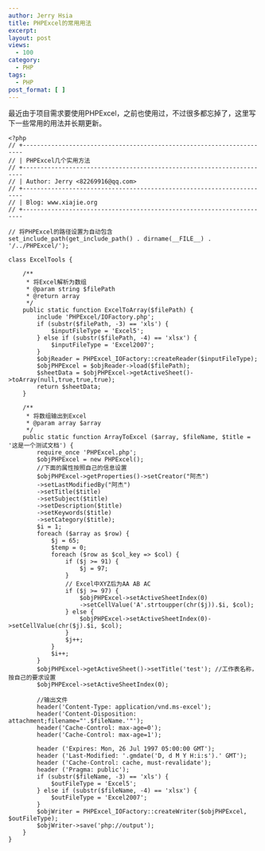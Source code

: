 ```yaml
---
author: Jerry Hsia
title: PHPExcel的常用用法
excerpt:
layout: post
views:
  - 100
category:
  - PHP
tags:
  - PHP
post_format: [ ]
---
```

最近由于项目需求要使用PHPExcel，之前也使用过，不过很多都忘掉了，这里写下一些常用的用法并长期更新。

    <?php
    // +----------------------------------------------------------------------
    // | PHPExcel几个实用方法
    // +----------------------------------------------------------------------
    // | Author: Jerry <82269916@qq.com>
    // +----------------------------------------------------------------------
    // | Blog: www.xiajie.org
    // +----------------------------------------------------------------------
    
    // 将PHPExcel的路径设置为自动包含
    set_include_path(get_include_path() . dirname(__FILE__) . '/../PHPExcel/');
    
    class ExcelTools {
    
        /**
         * 将Excel解析为数组
         * @param string $filePath
         * @return array
         */
        public static function ExcelToArray($filePath) {
            include 'PHPExcel/IOFactory.php';
            if (substr($filePath, -3) == 'xls') {
                $inputFileType = 'Excel5';
            } else if (substr($filePath, -4) == 'xlsx') {
                $inputFileType = 'Excel2007';
            }
            $objReader = PHPExcel_IOFactory::createReader($inputFileType);
            $objPHPExcel = $objReader->load($filePath);
            $sheetData = $objPHPExcel->getActiveSheet()->toArray(null,true,true,true);
            return $sheetData;
        }
    
        /**
         * 将数组输出到Excel
         * @param array $array
         */
        public static function ArrayToExcel ($array, $fileName, $title = '这是一个测试文档') {
            require_once 'PHPExcel.php';
            $objPHPExcel = new PHPExcel();
            //下面的属性按照自己的信息设置
            $objPHPExcel->getProperties()->setCreator("阿杰")
            ->setLastModifiedBy("阿杰")
            ->setTitle($title)
            ->setSubject($title)
            ->setDescription($title)
            ->setKeywords($title)
            ->setCategory($title);
            $i = 1;
            foreach ($array as $row) {
                $j = 65;
                $temp = 0;
                foreach ($row as $col_key => $col) {
                    if ($j >= 91) {
                        $j = 97;
                    }
                    // Excel中XYZ后为AA AB AC
                    if ($j >= 97) {
                        $objPHPExcel->setActiveSheetIndex(0)
                        ->setCellValue('A'.strtoupper(chr($j)).$i, $col);
                    } else {
                        $objPHPExcel->setActiveSheetIndex(0)->setCellValue(chr($j).$i, $col);
                    }
                    $j++;
                }
                $i++;
            }
            $objPHPExcel->getActiveSheet()->setTitle('test'); //工作表名称，按自己的要求设置
            $objPHPExcel->setActiveSheetIndex(0);
    
            //输出文件
            header('Content-Type: application/vnd.ms-excel');
            header('Content-Disposition: attachment;filename="'.$fileName.'"');
            header('Cache-Control: max-age=0');
            header('Cache-Control: max-age=1');
    
            header ('Expires: Mon, 26 Jul 1997 05:00:00 GMT');
            header ('Last-Modified: '.gmdate('D, d M Y H:i:s').' GMT');
            header ('Cache-Control: cache, must-revalidate');
            header ('Pragma: public');
            if (substr($fileName, -3) == 'xls') {
                $outFileType = 'Excel5';
            } else if (substr($fileName, -4) == 'xlsx') {
                $outFileType = 'Excel2007';
            }
            $objWriter = PHPExcel_IOFactory::createWriter($objPHPExcel, $outFileType);
            $objWriter->save('php://output');
        }
    }

 